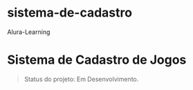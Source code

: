 # sistema-de-cadastro
Alura-Learning


<h1>Sistema de Cadastro de Jogos</h1>

> Status do projeto: Em Desenvolvimento.
